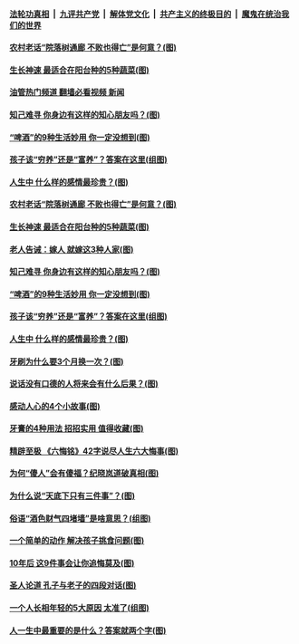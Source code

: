 ####  [法轮功真相](../../../../basic/blob/master/README.md?t=12011502) &nbsp;|&nbsp; [九评共产党](../../../../9ping.md/blob/master/README.md?t=12011502) &nbsp;|&nbsp; [解体党文化](../../../../jtdwh.md/blob/master/README.md?t=12011502)  &nbsp;|&nbsp; [共产主义的终极目的](../../../../gczydzjmd.md/blob/master/README.md?t=12011502) &nbsp;|&nbsp; [魔鬼在统治我们的世界](../../../../mgztzwmdsj.md/blob/master/README.md?t=12011502) 

#### [农村老话“院落树通廊 不败也得亡”是何意？(图)](../pages/p8/1023050.md?t=12011502) 

#### [生长神速 最适合在阳台种的5种蔬菜(图)](../pages/p8/1022987.md?t=12011502) 

#### [油管热门频道 翻墙必看视频 新闻](http://129.146.143.75:81/youtube.html?12011502)

#### [知己难寻 你身边有这样的知心朋友吗？(图)](../pages/p8/1022956.md?t=12011502) 

#### [“啤酒”的9种生活妙用 你一定没想到(图)](../pages/p8/1022939.md?t=12011502) 

#### [孩子该“穷养”还是“富养”？答案在这里(组图)](../pages/p8/1022908.md?t=12011502) 

#### [人生中 什么样的感情最珍贵？(图)](../pages/p8/1022702.md?t=12011502) 

#### [农村老话“院落树通廊 不败也得亡”是何意？(图)](../pages/p8/1023050.md?t=12011502) 

#### [生长神速 最适合在阳台种的5种蔬菜(图)](../pages/p8/1022987.md?t=12011502) 

#### [老人告诫：嫁人 就嫁这3种人家(图)](../pages/p8/1022982.md?t=12011502) 

#### [知己难寻 你身边有这样的知心朋友吗？(图)](../pages/p8/1022956.md?t=12011502) 

#### [“啤酒”的9种生活妙用 你一定没想到(图)](../pages/p8/1022939.md?t=12011502) 

#### [孩子该“穷养”还是“富养”？答案在这里(组图)](../pages/p8/1022908.md?t=12011502) 

#### [人生中 什么样的感情最珍贵？(图)](../pages/p8/1022702.md?t=12011502) 

#### [牙刷为什么要3个月换一次？(图)](../pages/p8/1022853.md?t=12011502) 

#### [说话没有口德的人将来会有什么后果？(图)](../pages/p8/1022759.md?t=12011502) 

#### [感动人心的4个小故事(图)](../pages/p8/1022719.md?t=12011502) 

#### [牙膏的4种用法 招招实用 值得收藏(图)](../pages/p8/1022701.md?t=12011502) 

#### [精辟至极 《六悔铭》42字说尽人生六大悔事(图)](../pages/p8/1022654.md?t=12011502) 

#### [为何“傻人”会有傻福？纪晓岚道破真相(图)](../pages/p8/1022700.md?t=12011502) 

#### [为什么说“天底下只有三件事”？(图)](../pages/p8/1022621.md?t=12011502) 

#### [俗语“酒色财气四堵墙”是啥意思？(组图)](../pages/p8/1022630.md?t=12011502) 

#### [一个简单的动作 解决孩子挑食问题(图)](../pages/p8/1022456.md?t=12011502) 

#### [10年后 这9件事会让你追悔莫及(图)](../pages/p8/1022518.md?t=12011502) 

#### [圣人论道 孔子与老子的四段对话(图)](../pages/p8/1022597.md?t=12011502) 

#### [一个人长相年轻的5大原因 太准了(组图)](../pages/p8/1022571.md?t=12011502) 

#### [人一生中最重要的是什么？答案就两个字(图)](../pages/p8/1022551.md?t=12011502) 

<img src='http://gfw-breaker.win/goodnews/indexes/p8.md' width='0px' height='0px'/>
